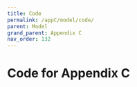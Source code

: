 ```yaml
---
title: Code
permalink: /appC/model/code/
parent: Model
grand_parent: Appendix C
nav_order: 132
---
```


# Code for Appendix C
